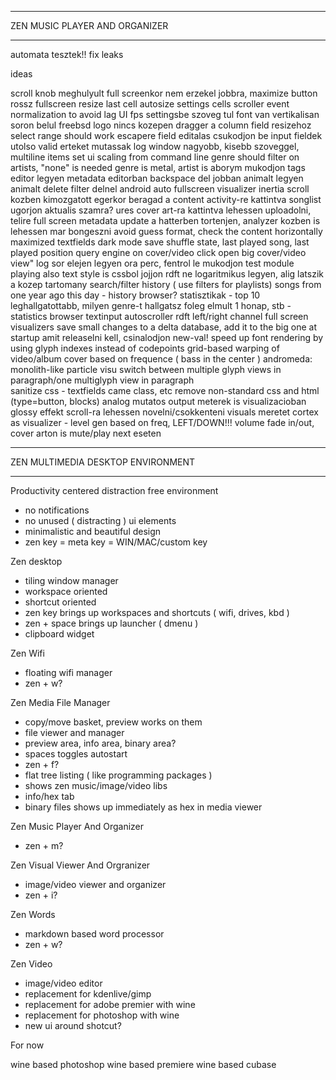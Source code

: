 ******************************
ZEN MUSIC PLAYER AND ORGANIZER
******************************

automata tesztek!!
fix leaks

ideas

scroll knob meghulyult
full screenkor nem erzekel jobbra, maximize button rossz fullscreen
resize last cell
autosize settings cells
scroller event normalization to avoid lag
UI fps settingsbe
szoveg tul font van vertikalisan soron belul
freebsd logo nincs kozepen
dragger a column field resizehoz
select range should work
escapere field editalas csukodjon be
input fieldek utolso valid erteket mutassak
log window nagyobb, kisebb szoveggel, multiline items
set ui scaling from command line
genre should filter on artists, "none" is needed
genre is metal, artist is aborym mukodjon
tags editor legyen metadata editorban
backspace del jobban animalt legyen
animalt delete filter delnel
android auto fullscreen visualizer
inertia scroll kozben kimozgatott egerkor beragad a content
activity-re kattintva songlist ugorjon aktualis szamra?
ures cover art-ra kattintva lehessen uploadolni, telire full screen
metadata update a hatterben tortenjen, analyzer kozben is lehessen mar bongeszni
avoid guess format, check the content
horizontally maximized textfields
dark mode
save shuffle state, last played song, last played position
query engine
on cover/video click open big cover/video view"
log sor elejen legyen ora perc, fentrol le mukodjon
test module playing also
text style is cssbol jojjon
rdft ne logaritmikus legyen, alig latszik a kozep tartomany
search/filter history ( use filters for playlists)
songs from one year ago this day - history browser?
statisztikak - top 10 leghallgatottabb, milyen genre-t hallgatsz foleg elmult 1 honap, stb - statistics browser
textinput autoscroller
rdft left/right channel
full screen visualizers
save small changes to a delta database, add it to the big one at startup
amit releaselni kell, csinalodjon new-val!
speed up font rendering by using glyph indexes instead of codepoints
grid-based warping of video/album cover based on frequence ( bass in the center )
andromeda: monolith-like particle visu
switch between multiple glyph views in paragraph/one multiglyph view in paragraph  
sanitize css - textfields came class, etc
remove non-standard css and html (type=button, blocks)
analog mutatos output meterek is visualizacioban
glossy effekt
scroll-ra lehessen novelni/csokkenteni visuals meretet
cortex as visualizer - level gen based on freq, LEFT/DOWN!!!
volume fade in/out, cover arton is mute/play next eseten


**********************************
ZEN MULTIMEDIA DESKTOP ENVIRONMENT
**********************************

Productivity centered distraction free environment

- no notifications
- no unused ( distracting ) ui elements
- minimalistic and beautiful design
- zen key = meta key = WIN/MAC/custom key

Zen desktop

- tiling window manager
- workspace oriented
- shortcut oriented
- zen key brings up workspaces and shortcuts ( wifi, drives, kbd )
- zen + space brings up launcher ( dmenu )
- clipboard widget

Zen Wifi

- floating wifi manager
- zen + w?

Zen Media File Manager

- copy/move basket, preview works on them
- file viewer and manager
- preview area, info area, binary area?
- spaces toggles autostart
- zen + f?
- flat tree listing ( like programming packages )
- shows zen music/image/video libs
- info/hex tab
- binary files shows up immediately as hex in media viewer

Zen Music Player And Organizer

- zen + m?

Zen Visual Viewer And Orgranizer

- image/video viewer and organizer
- zen + i?

Zen Words

- markdown based word processor
- zen + w?

Zen Video

- image/video editor
- replacement for kdenlive/gimp
- replacement for adobe premier with wine
- replacement for photoshop with wine
- new ui around shotcut?

For now

wine based photoshop
wine based premiere
wine based cubase